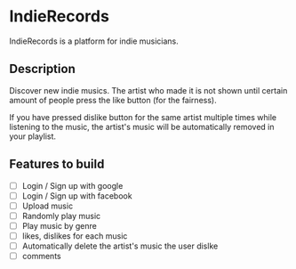 # IndieRecords

IndieRecords is a platform for indie musicians. 

## Description

Discover new indie musics. The artist who made it is not shown until certain amount of people press the like button (for the fairness). 

If you have pressed dislike button for the same artist multiple times while listening to the music, the artist's music will be automatically removed in your playlist. 


## Features to build

- [ ] Login / Sign up with google
- [ ] Login / Sign up with facebook
- [ ] Upload music
- [ ] Randomly play music
- [ ] Play music by genre
- [ ] likes, dislikes for each music
- [ ] Automatically delete the artist's music the user dislke
- [ ] comments
